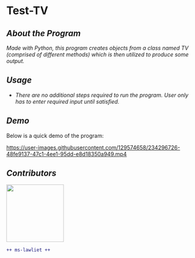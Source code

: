 # Test-TV

## *About the Program*

*Made with Python, this program creates objects from a class named TV (comprised of different methods) which is then utilized to produce some output.*

## *Usage*
- *There are no additional steps required to run the program. User only has to enter required input until satisfied.*

## *Demo*
Below is a quick demo of the program:

https://user-images.githubusercontent.com/129574658/234296726-48fe9137-47c1-4ee1-95dd-e8d18350a949.mp4

## *Contributors*
<img width="150" src="https://user-images.githubusercontent.com/129574658/232263861-5379719e-571b-4491-b63c-5ccd5f9c88bd.jpg">

```diff
++ ms-lawliet ++
```
